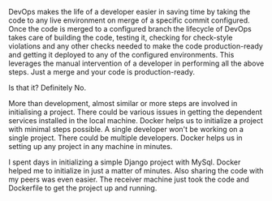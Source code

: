 DevOps makes the life of a developer easier in saving time by taking the code to any live environment on merge of a specific commit configured.
Once the code is merged to a configured branch the lifecycle of DevOps takes care of building the code, testing it, checking for check-style violations and any other checks needed to make the code production-ready and getting it deployed to any of the configured environments. This leverages the manual intervention of a developer in performing all the above steps. Just a merge and your code is production-ready.

Is that it? Definitely No.

More than development, almost similar or more steps are involved in initialising a project. There could be various issues in getting the dependent services installed in the local machine. Docker helps us to initialize a project with minimal steps possible. A single developer won't be working on a single project. There could be multiple developers. Docker helps us in setting up any project in any machine in minutes.

I spent days in initializing a simple Django project with MySql. Docker helped me to initialize in just a matter of minutes. Also sharing the code with my peers was even easier. The receiver machine just took the code and Dockerfile to get the project up and running.
